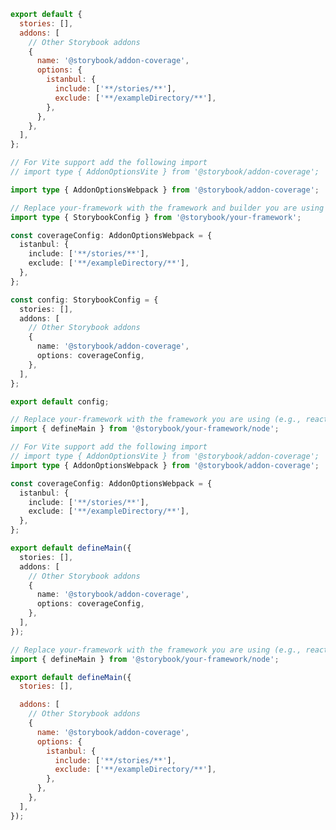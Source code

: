 ```js filename=".storybook/main.js" renderer="common" language="js" tabTitle="CSF 3"
export default {
  stories: [],
  addons: [
    // Other Storybook addons
    {
      name: '@storybook/addon-coverage',
      options: {
        istanbul: {
          include: ['**/stories/**'],
          exclude: ['**/exampleDirectory/**'],
        },
      },
    },
  ],
};
```

```ts filename=".storybook/main.ts" renderer="common" language="ts" tabTitle="CSF 3"
// For Vite support add the following import
// import type { AddonOptionsVite } from '@storybook/addon-coverage';

import type { AddonOptionsWebpack } from '@storybook/addon-coverage';

// Replace your-framework with the framework and builder you are using (e.g., react-webpack5, vue3-webpack5)
import type { StorybookConfig } from '@storybook/your-framework';

const coverageConfig: AddonOptionsWebpack = {
  istanbul: {
    include: ['**/stories/**'],
    exclude: ['**/exampleDirectory/**'],
  },
};

const config: StorybookConfig = {
  stories: [],
  addons: [
    // Other Storybook addons
    {
      name: '@storybook/addon-coverage',
      options: coverageConfig,
    },
  ],
};

export default config;
```

```ts filename=".storybook/main.ts" renderer="react" language="ts" tabTitle="CSF Next 🧪"
// Replace your-framework with the framework you are using (e.g., react-vite, nextjs, nextjs-vite)
import { defineMain } from '@storybook/your-framework/node';

// For Vite support add the following import
// import type { AddonOptionsVite } from '@storybook/addon-coverage';
import type { AddonOptionsWebpack } from '@storybook/addon-coverage';

const coverageConfig: AddonOptionsWebpack = {
  istanbul: {
    include: ['**/stories/**'],
    exclude: ['**/exampleDirectory/**'],
  },
};

export default defineMain({
  stories: [],
  addons: [
    // Other Storybook addons
    {
      name: '@storybook/addon-coverage',
      options: coverageConfig,
    },
  ],
});
```

<!-- JS snippets still needed while providing both CSF 3 & Next -->

```js filename=".storybook/main.js" renderer="react" language="js" tabTitle="CSF Next 🧪"
// Replace your-framework with the framework you are using (e.g., react-vite, nextjs, nextjs-vite)
import { defineMain } from '@storybook/your-framework/node';

export default defineMain({
  stories: [],

  addons: [
    // Other Storybook addons
    {
      name: '@storybook/addon-coverage',
      options: {
        istanbul: {
          include: ['**/stories/**'],
          exclude: ['**/exampleDirectory/**'],
        },
      },
    },
  ],
});
```
